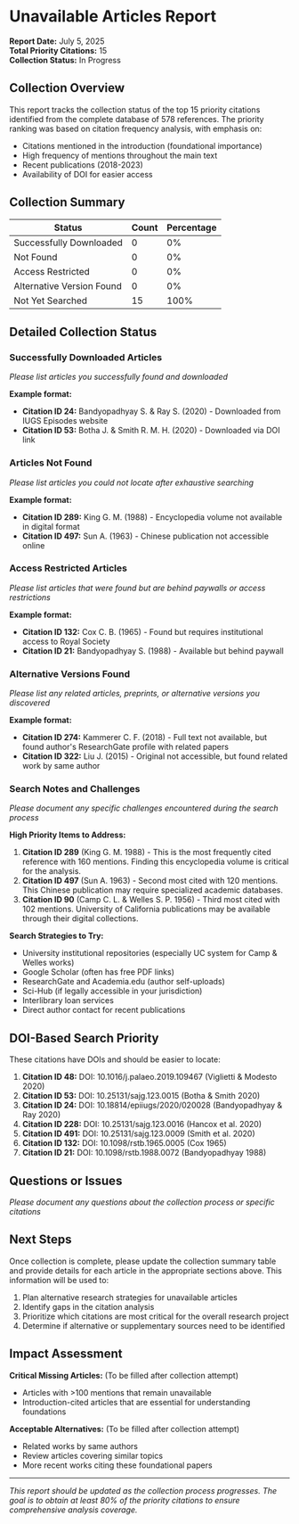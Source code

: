 # Unavailable Articles Report

**Report Date:** July 5, 2025  
**Total Priority Citations:** 15  
**Collection Status:** In Progress

## Collection Overview

This report tracks the collection status of the top 15 priority citations identified from the complete database of 578 references. The priority ranking was based on citation frequency analysis, with emphasis on:

- Citations mentioned in the introduction (foundational importance)
- High frequency of mentions throughout the main text
- Recent publications (2018-2023)
- Availability of DOI for easier access

## Collection Summary

| Status | Count | Percentage |
|--------|-------|------------|
| Successfully Downloaded | 0 | 0% |
| Not Found | 0 | 0% |
| Access Restricted | 0 | 0% |
| Alternative Version Found | 0 | 0% |
| Not Yet Searched | 15 | 100% |

## Detailed Collection Status

### Successfully Downloaded Articles
*Please list articles you successfully found and downloaded*

**Example format:**
- **Citation ID 24:** Bandyopadhyay S. & Ray S. (2020) - Downloaded from IUGS Episodes website
- **Citation ID 53:** Botha J. & Smith R. M. H. (2020) - Downloaded via DOI link

### Articles Not Found
*Please list articles you could not locate after exhaustive searching*

**Example format:**
- **Citation ID 289:** King G. M. (1988) - Encyclopedia volume not available in digital format
- **Citation ID 497:** Sun A. (1963) - Chinese publication not accessible online

### Access Restricted Articles
*Please list articles that were found but are behind paywalls or access restrictions*

**Example format:**
- **Citation ID 132:** Cox C. B. (1965) - Found but requires institutional access to Royal Society
- **Citation ID 21:** Bandyopadhyay S. (1988) - Available but behind paywall

### Alternative Versions Found
*Please list any related articles, preprints, or alternative versions you discovered*

**Example format:**
- **Citation ID 274:** Kammerer C. F. (2018) - Full text not available, but found author's ResearchGate profile with related papers
- **Citation ID 322:** Liu J. (2015) - Original not accessible, but found related work by same author

### Search Notes and Challenges

*Please document any specific challenges encountered during the search process*

**High Priority Items to Address:**
1. **Citation ID 289** (King G. M. 1988) - This is the most frequently cited reference with 160 mentions. Finding this encyclopedia volume is critical for the analysis.
2. **Citation ID 497** (Sun A. 1963) - Second most cited with 120 mentions. This Chinese publication may require specialized academic databases.
3. **Citation ID 90** (Camp C. L. & Welles S. P. 1956) - Third most cited with 102 mentions. University of California publications may be available through their digital collections.

**Search Strategies to Try:**
- University institutional repositories (especially UC system for Camp & Welles works)
- Google Scholar (often has free PDF links)
- ResearchGate and Academia.edu (author self-uploads)
- Sci-Hub (if legally accessible in your jurisdiction)
- Interlibrary loan services
- Direct author contact for recent publications

## DOI-Based Search Priority

These citations have DOIs and should be easier to locate:

1. **Citation ID 48:** DOI: 10.1016/j.palaeo.2019.109467 (Viglietti & Modesto 2020)
2. **Citation ID 53:** DOI: 10.25131/sajg.123.0015 (Botha & Smith 2020)
3. **Citation ID 24:** DOI: 10.18814/epiiugs/2020/020028 (Bandyopadhyay & Ray 2020)
4. **Citation ID 228:** DOI: 10.25131/sajg.123.0016 (Hancox et al. 2020)
5. **Citation ID 491:** DOI: 10.25131/sajg.123.0009 (Smith et al. 2020)
6. **Citation ID 132:** DOI: 10.1098/rstb.1965.0005 (Cox 1965)
7. **Citation ID 21:** DOI: 10.1098/rstb.1988.0072 (Bandyopadhyay 1988)

## Questions or Issues

*Please document any questions about the collection process or specific citations*

## Next Steps

Once collection is complete, please update the collection summary table and provide details for each article in the appropriate sections above. This information will be used to:

1. Plan alternative research strategies for unavailable articles
2. Identify gaps in the citation analysis
3. Prioritize which citations are most critical for the overall research project
4. Determine if alternative or supplementary sources need to be identified

## Impact Assessment

**Critical Missing Articles:** (To be filled after collection attempt)
- Articles with >100 mentions that remain unavailable
- Introduction-cited articles that are essential for understanding foundations

**Acceptable Alternatives:** (To be filled after collection attempt)
- Related works by same authors
- Review articles covering similar topics
- More recent works citing these foundational papers

---

*This report should be updated as the collection process progresses. The goal is to obtain at least 80% of the priority citations to ensure comprehensive analysis coverage.*